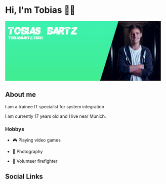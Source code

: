 # Hi, I'm Tobias 👋🏼

![alt text](https://github.com/bartzto/bartzto/blob/master/profile-banner.png)

## About me
I am a trainee IT specialist for system integration

I am currently 17 years old and I live near Munich.

### Hobbys

- 🎮 Playing video games

- 📸 Photography

- 🚒 Volunteer firefighter



## Social Links
